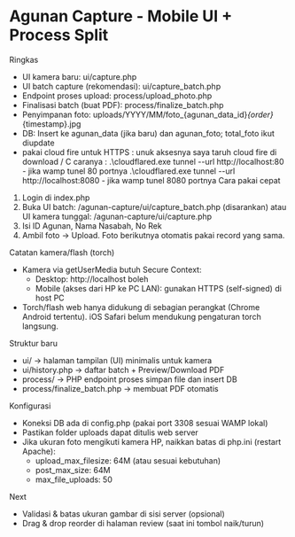 Agunan Capture - Mobile UI + Process Split
=========================================

Ringkas
- UI kamera baru: ui/capture.php
- UI batch capture (rekomendasi): ui/capture_batch.php
- Endpoint proses upload: process/upload_photo.php
- Finalisasi batch (buat PDF): process/finalize_batch.php
- Penyimpanan foto: uploads/YYYY/MM/foto_{agunan_data_id}_{order}_{timestamp}.jpg
- DB: Insert ke agunan_data (jika baru) dan agunan_foto; total_foto ikut diupdate
- pakai cloud fire untuk HTTPS : unuk aksesnya saya taruh cloud fire di download / C caranya : 
.\cloudflared.exe tunnel --url http://localhost:80 - jika wamp tunel 80 portnya
.\cloudflared.exe tunnel --url http://localhost:8080 - jika wamp tunel 8080 portnya
Cara pakai cepat
1) Login di index.php
2) Buka UI batch: /agunan-capture/ui/capture_batch.php (disarankan)
	atau UI kamera tunggal: /agunan-capture/ui/capture.php
3) Isi ID Agunan, Nama Nasabah, No Rek
4) Ambil foto → Upload. Foto berikutnya otomatis pakai record yang sama.

Catatan kamera/flash (torch)
- Kamera via getUserMedia butuh Secure Context:
	- Desktop: http://localhost boleh
	- Mobile (akses dari HP ke PC LAN): gunakan HTTPS (self-signed) di host PC
- Torch/flash web hanya didukung di sebagian perangkat (Chrome Android tertentu). iOS Safari belum mendukung pengaturan torch langsung.

Struktur baru
- ui/ → halaman tampilan (UI) minimalis untuk kamera
- ui/history.php → daftar batch + Preview/Download PDF
- process/ → PHP endpoint proses simpan file dan insert DB
- process/finalize_batch.php → membuat PDF otomatis

Konfigurasi
- Koneksi DB ada di config.php (pakai port 3308 sesuai WAMP lokal)
- Pastikan folder uploads dapat ditulis web server
- Jika ukuran foto mengikuti kamera HP, naikkan batas di php.ini (restart Apache):
	- upload_max_filesize: 64M (atau sesuai kebutuhan)
	- post_max_size: 64M
	- max_file_uploads: 50

Next
- Validasi & batas ukuran gambar di sisi server (opsional)
- Drag & drop reorder di halaman review (saat ini tombol naik/turun)
